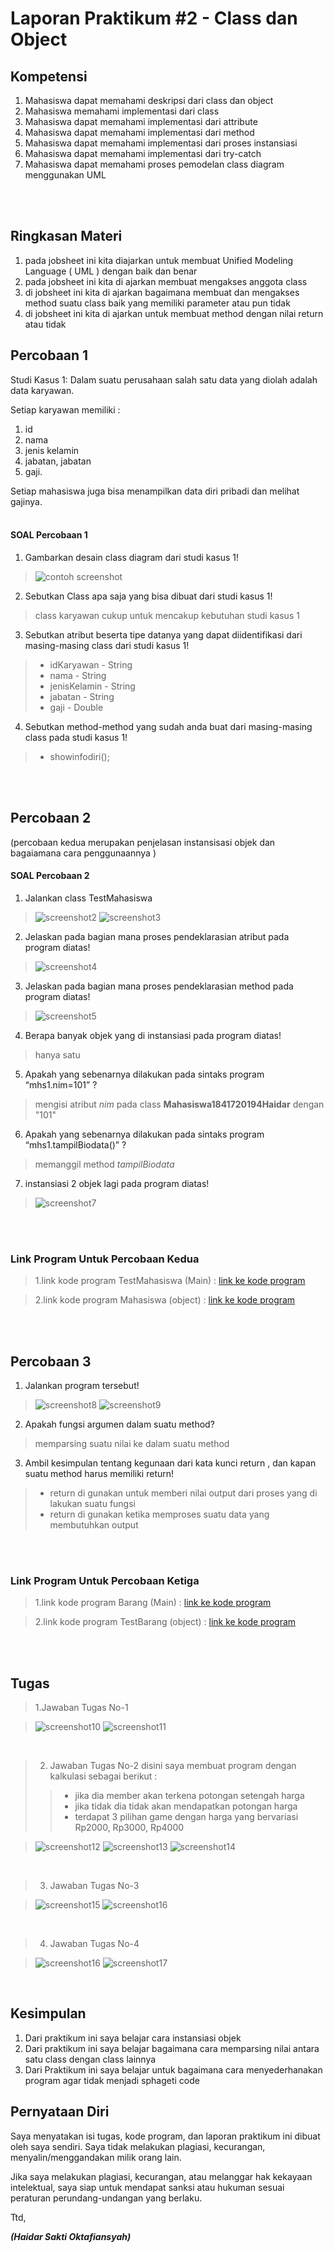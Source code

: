 # Laporan Praktikum #2 - Class dan Object

## Kompetensi

1. Mahasiswa dapat memahami deskripsi dari class dan object
2. Mahasiswa memahami implementasi dari class
3. Mahasiswa dapat memahami implementasi dari attribute
4. Mahasiswa dapat memahami implementasi dari method
5. Mahasiswa dapat memahami implementasi dari proses instansiasi
6. Mahasiswa dapat memahami implementasi dari try-catch
7. Mahasiswa dapat memahami proses pemodelan class diagram menggunakan UML

<br><br>
## Ringkasan Materi
1. pada jobsheet ini kita diajarkan untuk membuat Unified Modeling Language ( UML ) dengan baik dan benar
2. pada jobsheet ini kita di ajarkan membuat mengakses anggota class
3. di jobsheet ini kita di ajarkan bagaimana membuat dan mengakses method suatu class baik yang memiliki parameter atau pun tidak
4. di jobsheet ini kita di ajarkan untuk membuat method dengan nilai return atau tidak


## Percobaan 1

Studi Kasus 1:
Dalam suatu perusahaan salah satu data yang diolah adalah data karyawan. 

Setiap karyawan memiliki :
1. id
2. nama 
3. jenis kelamin 
4. jabatan, jabatan
5. gaji. 

Setiap mahasiswa juga bisa menampilkan data diri pribadi dan melihat gajinya.
<br>
<br>

#### SOAL Percobaan 1
1. Gambarkan desain class diagram dari studi kasus 1!
>![contoh screenshot](img/Screenshot_1.png)


2. Sebutkan Class apa saja yang bisa dibuat dari studi kasus 1!
>class karyawan cukup untuk mencakup kebutuhan studi kasus 1


3. Sebutkan atribut beserta tipe datanya yang dapat diidentifikasi dari masing-masing class dari studi kasus 1!
>* idKaryawan - String
>* nama - String
>* jenisKelamin - String
>* jabatan - String
>* gaji - Double


4. Sebutkan method-method yang sudah anda buat dari masing-masing class pada studi kasus 1!
>* showinfodiri();

<br><br>

## Percobaan 2

(percobaan kedua merupakan penjelasan instansisasi objek dan bagaiamana cara penggunaannya )

#### SOAL Percobaan 2

1. Jalankan class TestMahasiswa
>![screenshot2](img/Screenshot_2.png)
>![screenshot3](img/Screenshot_3.png)


2. Jelaskan pada bagian mana proses pendeklarasian atribut pada program diatas!
>![screenshot4](img/Screenshot_4.png)

3. Jelaskan pada bagian mana proses pendeklarasian method pada program diatas!
>![screenshot5](img/Screenshot_5.png)


4. Berapa banyak objek yang di instansiasi pada program diatas!
> hanya satu

5. Apakah yang sebenarnya dilakukan pada sintaks program “mhs1.nim=101” ?
> mengisi atribut *nim* pada class **Mahasiswa1841720194Haidar** dengan "101"

6. Apakah yang sebenarnya dilakukan pada sintaks program “mhs1.tampilBiodata()” ?
> memanggil method *tampilBiodata*

7. instansiasi 2 objek lagi pada program diatas!
>![screenshot7](img/Screenshot_7.png)

<br><br>

### Link Program Untuk Percobaan Kedua
>1.link kode program TestMahasiswa (Main) : [link ke kode program](../../src/2_Class_dan_Object/TestMahasiswa1841720194Haidar.java)

>2.link kode program Mahasiswa (object) : [link ke kode program](../../src/2_Class_dan_Object/Mahasiswa1841720194Haidar.java)

<br><br>

## Percobaan 3
1. Jalankan program tersebut!
>![screenshot8](img/Screenshot_8.png)
>![screenshot9](img/Screenshot_9.png)

2. Apakah fungsi argumen dalam suatu method?
> memparsing suatu nilai ke dalam suatu method

3. Ambil kesimpulan tentang kegunaan dari kata kunci return , dan kapan suatu method harus memiliki return!
> *  return di gunakan untuk memberi nilai output dari proses yang di lakukan suatu fungsi
> * return di gunakan ketika memproses suatu data yang membutuhkan output

<br><br>

### Link Program Untuk Percobaan Ketiga
>1.link kode program Barang (Main) : [link ke kode program](../../src/2_Class_dan_Object/Barang1841720194Haidar.java)

>2.link kode program TestBarang (object) : [link ke kode program](../../src/2_Class_dan_Object/TestBarang1841720194Haidar.java)

<br><br>

## Tugas


>1.Jawaban Tugas No-1

>![screenshot10](img/Screenshot_10.png)
>![screenshot11](img/Screenshot_11.png)

<br>

>2. Jawaban Tugas No-2 
>disini saya membuat program dengan kalkulasi sebagai berikut :
>>* jika dia member akan terkena potongan setengah harga
>>* jika tidak dia tidak akan mendapatkan potongan harga
>>* terdapat 3 pilihan game dengan harga yang bervariasi Rp2000, Rp3000, Rp4000

>![screenshot12](img/Screenshot_12.png)
>![screenshot13](img/Screenshot_13.png)
>![screenshot14](img/Screenshot_14.png)

<br>

>3. Jawaban Tugas No-3

>![screenshot15](img/Screenshot_15.png)
>![screenshot16](img/Screenshot_16.png)

<br>

>4. Jawaban Tugas No-4

>![screenshot16](img/Screenshot_16.png)
>![screenshot17](img/Screenshot_17.png)

<br>

## Kesimpulan

1. Dari praktikum ini saya belajar cara instansiasi objek
2.  Dari praktikum ini saya belajar bagaimana cara memparsing nilai antara satu class dengan class lainnya
3.  Dari Praktikum ini saya belajar untuk bagaimana cara menyederhanakan program agar tidak menjadi sphageti code

## Pernyataan Diri

Saya menyatakan isi tugas, kode program, dan laporan praktikum ini dibuat oleh saya sendiri. Saya tidak melakukan plagiasi, kecurangan, menyalin/menggandakan milik orang lain.

Jika saya melakukan plagiasi, kecurangan, atau melanggar hak kekayaan intelektual, saya siap untuk mendapat sanksi atau hukuman sesuai peraturan perundang-undangan yang berlaku.

Ttd,

***(Haidar Sakti Oktafiansyah)***
